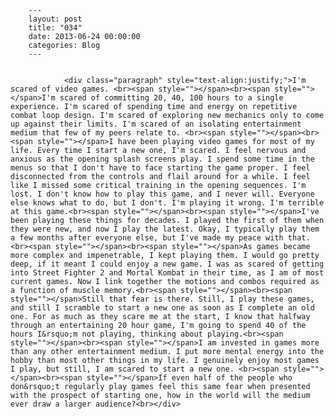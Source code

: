 
        ---
        layout: post
        title: "034"
        date: 2013-06-24 00:00:00 
        categories: Blog
        ---

        
				<div class="paragraph" style="text-align:justify;">I'm scared of video games. <br><span style=""></span><br><span style=""></span>I'm scared of committing 20, 40, 100 hours to a single experience. I'm scared of spending time and energy on repetitive combat loop design. I'm scared of exploring new mechanics only to come up against their limits. I'm scared of an isolating entertainment medium that few of my peers relate to. <br><span style=""></span><br><span style=""></span>I have been playing video games for most of my life. Every time I start a new one, I'm scared. I feel nervous and anxious as the opening splash screens play. I spend some time in the menus so that I don't have to face starting the game proper. I feel disconnected from the controls and flail around for a while. I feel like I missed some critical training in the opening sequences. I'm lost. I don't know how to play this game, and I never will. Everyone else knows what to do, but I don't. I'm playing it wrong. I'm terrible at this game.<br><span style=""></span><br><span style=""></span>I've been playing these things for decades. I played the first of them when they were new, and now I play the latest. Okay, I typically play them a few months after everyone else, but I've made my peace with that. <br><span style=""></span><br><span style=""></span>As games became more complex and impenetrable, I kept playing them. I would go pretty deep, if it meant I could enjoy a new game. I was as scared of getting into Street Fighter 2 and Mortal Kombat in their time, as I am of most current games. Now I link together the motions and combos required as a function of muscle memory.<br><span style=""></span><br><span style=""></span>Still that fear is there. Still, I play these games, and still I scramble to start a new one as soon as I complete an old one. For as much as they scare me at the start, I know that halfway through an entertaining 20 hour game, I'm going to spend 40 of the hours I&rsquo;m not playing, thinking about playing.<br><span style=""></span><br><span style=""></span>I am invested in games more than any other entertainment medium. I put more mental energy into the hobby than most other things in my life. I genuinely enjoy most games I play, but still, I am scared to start a new one. <br><span style=""></span><br><span style=""></span>If even half of the people who don&rsquo;t regularly play games feel this same fear when presented with the prospect of starting one, how in the world will the medium ever draw a larger audience?<br></div>

		
        